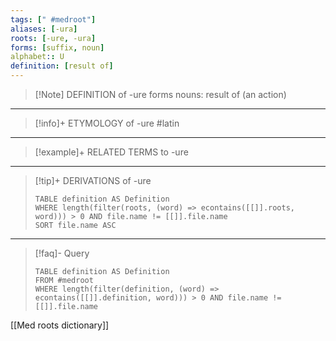 ```yaml
---
tags: [" #medroot"]
aliases: [-ura]
roots: [-ure, -ura]
forms: [suffix, noun]
alphabet:: U
definition: [result of]
---
```

>[!Note] DEFINITION of -ure
 >forms nouns: result of (an action)
_____
>[!info]+ ETYMOLOGY of -ure
>#latin
_____
>[!example]+ RELATED TERMS to -ure
>
_____
>[!tip]+ DERIVATIONS of -ure
>```dataview
>TABLE definition AS Definition 
>WHERE length(filter(roots, (word) => econtains([[]].roots, word))) > 0 AND file.name != [[]].file.name
>SORT file.name ASC
>```
_____
>[!faq]- Query
>```dataview
>TABLE definition AS Definition
>FROM #medroot
>WHERE length(filter(definition, (word) => econtains([[]].definition, word))) > 0 AND file.name != [[]].file.name
>```

[[Med roots dictionary]]